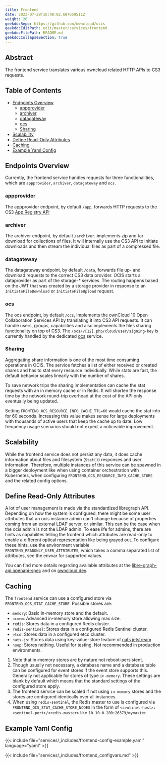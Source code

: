 ```yaml
---
title: Frontend
date: 2023-07-28T10:48:02.607059511Z
weight: 20
geekdocRepo: https://github.com/owncloud/ocis
geekdocEditPath: edit/master/services/frontend
geekdocFilePath: README.md
geekdocCollapseSection: true
---
```


<!-- Do not edit this file, it is autogenerated. Edit the service README.md instead -->

## Abstract


The frontend service translates various owncloud related HTTP APIs to CS3 requests.


## Table of Contents

* [Endpoints Overview](#endpoints-overview)
  * [appprovider](#appprovider)
  * [archiver](#archiver)
  * [datagateway](#datagateway)
  * [ocs](#ocs)
  * [Sharing](#sharing)
* [Scalability](#scalability)
* [Define Read-Only Attributes](#define-read-only-attributes)
* [Caching](#caching)
* [Example Yaml Config](#example-yaml-config)

## Endpoints Overview

Currently, the frontend service handles requests for three functionalities, which are `appprovider`, `archiver`, `datagateway` and `ocs`.

### appprovider

The appprovider endpoint, by default `/app`, forwards HTTP requests to the CS3 [App Registry API](https://cs3org.github.io/cs3apis/#cs3.app.registry.v1beta1.RegistryAPI)

### archiver

The archiver endpoint, by default `/archiver`, implements zip and tar download for collections of files. It will internally use the CS3 API to initiate downloads and then stream the individual files as part of a compressed file.

### datagateway

The datagateway endpoint, by default `/data`, forwards file up- and download requests to the correct CS3 data provider. OCIS starts a dataprovider as part of the storage-* services. The routing happens based on the JWT that was created by a storage provider in response to an `InitiateFileDownload` or `InitiateFileUpload` request.

### ocs

The ocs endpoint, by default `/ocs`, implements the ownCloud 10 Open Collaboration Services API by translating it into CS3 API requests. It can handle users, groups, capabilities and also implements the files sharing functionality on top of CS3. The `/ocs/v[12].php/cloud/user/signing-key` is currently handled by the dedicated [ocs](https://github.com/owncloud/ocis/tree/master/services/ocs) service.

### Sharing

Aggregating share information is one of the most time consuming operations in OCIS. The service fetches a list of either received or created shares and has to stat every resource individually. While stats are fast, the default behavior scales linearly with the number of shares.

To save network trips the sharing implementation can cache the stat requests with an in memory cache or in Redis. It will shorten the response time by the network round-trip overhead at the cost of the API only eventually being updated.

Setting `FRONTEND_OCS_RESOURCE_INFO_CACHE_TTL=60` would cache the stat info for 60 seconds. Increasing this value makes sense for large deployments with thousands of active users that keep the cache up to date. Low frequency usage scenarios should not expect a noticeable improvement.

## Scalability

While the frontend service does not persist any data, it does cache information about files and filesystem (`Stat()`) responses and user information. Therefore, multiple instances of this service can be spawned in a bigger deployment like when using container orchestration with Kubernetes, when configuring `FRONTEND_OCS_RESOURCE_INFO_CACHE_STORE` and the related config options.

## Define Read-Only Attributes

A lot of user management is made via the standardized libregraph API. Depending on how the system is configured, there might be some user attributes that an ocis instance admin can't change because of properties coming from an external LDAP server, or similar. This can be the case when the ocis admin is not the LDAP admin. To ease life for admins, there are hints as capabilites telling the frontend which attributes are read-only to enable a different optical representation like being grayed out. To configure these hints, use the environment variable `FRONTEND_READONLY_USER_ATTRIBUTES`, which takes a comma separated list of attributes, see the envvar for supported values.

You can find more details regarding available attributes at the [libre-graph-api openapi-spec](https://github.com/owncloud/libre-graph-api/blob/main/api/openapi-spec/v1.0.yaml) and on [owncloud.dev](https://owncloud.dev/libre-graph-api/).

## Caching

The `frontend` service can use a configured store via `FRONTEND_OCS_STAT_CACHE_STORE`. Possible stores are:
  -   `memory`: Basic in-memory store and the default.
  -   `ocmem`: Advanced in-memory store allowing max size.
  -   `redis`: Stores data in a configured Redis cluster.
  -   `redis-sentinel`: Stores data in a configured Redis Sentinel cluster.
  -   `etcd`: Stores data in a configured etcd cluster.
  -   `nats-js`: Stores data using key-value-store feature of [nats jetstream](https://docs.nats.io/nats-concepts/jetstream/key-value-store)
  -   `noop`: Stores nothing. Useful for testing. Not recommended in production environments.

1.  Note that in-memory stores are by nature not reboot-persistent.
2.  Though usually not necessary, a database name and a database table can be configured for event stores if the event store supports this. Generally not applicable for stores of type `in-memory`. These settings are blank by default which means that the standard settings of the configured store apply.
3.  The frontend service can be scaled if not using `in-memory` stores and the stores are configured identically over all instances.
4.  When using `redis-sentinel`, the Redis master to use is configured via `FRONTEND_OCS_STAT_CACHE_STORE_NODES` in the form of `<sentinel-host>:<sentinel-port>/<redis-master>` like `10.10.0.200:26379/mymaster`.
## Example Yaml Config
{{< include file="services/_includes/frontend-config-example.yaml"  language="yaml" >}}

{{< include file="services/_includes/frontend_configvars.md" >}}

